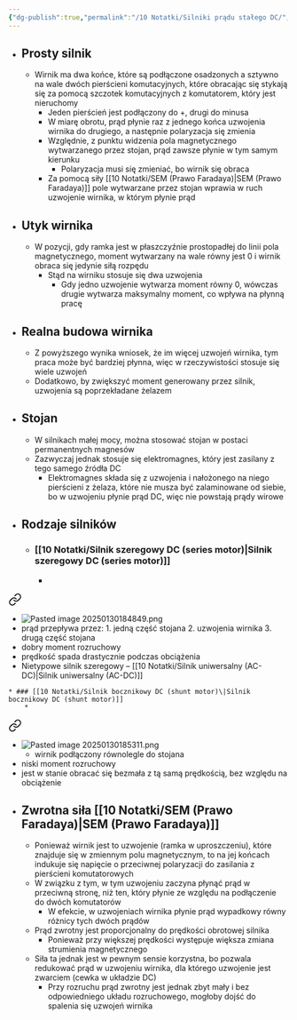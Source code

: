 ```yaml
---
{"dg-publish":true,"permalink":"/10 Notatki/Silniki prądu stałego DC/","tags":["wiedza/zettel"]}
---
```


* ## Prosty silnik
	* Wirnik ma dwa końce, które są podłączone osadzonych a sztywno na wale dwóch pierścieni komutacyjnych, które obracając się stykają się za pomocą szczotek komutacyjnych z komutatorem, który jest nieruchomy 
		* Jeden pierścień jest podłączony do +, drugi do minusa
		* W miarę obrotu, prąd płynie raz z jednego końca uzwojenia wirnika do drugiego, a następnie polaryzacja się zmienia
		* Względnie, z punktu widzenia pola magnetycznego wytwarzanego przez stojan, prąd zawsze płynie w tym samym kierunku
			* Polaryzacja musi się zmieniać, bo wirnik się obraca
		* Za pomocą siły [[10 Notatki/SEM (Prawo Faradaya)\|SEM (Prawo Faradaya)]] pole wytwarzane przez stojan wprawia w ruch uzwojenie wirnika, w którym płynie prąd
* ## Utyk wirnika
	* W pozycji, gdy ramka jest w płaszczyźnie prostopadłej do linii pola magnetycznego, moment wytwarzany na wale równy jest 0 i wirnik obraca się jedynie siłą rozpędu
		* Stąd na wirniku stosuje się dwa uzwojenia
			* Gdy jedno uzwojenie wytwarza moment równy 0, wówczas drugie wytwarza maksymalny moment, co wpływa na płynną pracę
* ## Realna budowa wirnika
	* Z powyższego wynika wniosek, że im więcej uzwojeń wirnika, tym praca może być bardziej płynna, więc w rzeczywistości stosuje się wiele uzwojeń
	* Dodatkowo, by zwiększyć moment generowany przez silnik, uzwojenia są poprzekładane żelazem
* ## Stojan
	* W silnikach małej mocy, można stosować stojan w postaci permanentnych magnesów
	* Zazwyczaj jednak stosuje się elektromagnes, który jest zasilany z tego samego źródła DC
		* Elektromagnes składa się z uzwojenia i nałożonego na niego pierścieni z żelaza, które nie musza być zalaminowane od siebie, bo w uzwojeniu płynie prąd DC, więc nie powstają prądy wirowe
* ## Rodzaje silników
	* ### [[10 Notatki/Silnik szeregowy DC (series motor)\|Silnik szeregowy DC (series motor)]]
		* 
<div class="transclusion internal-embed is-loaded"><a class="markdown-embed-link" href="/10-notatki/silnik-szeregowy-dc-series-motor/" aria-label="Open link"><svg xmlns="http://www.w3.org/2000/svg" width="24" height="24" viewBox="0 0 24 24" fill="none" stroke="currentColor" stroke-width="2" stroke-linecap="round" stroke-linejoin="round" class="svg-icon lucide-link"><path d="M10 13a5 5 0 0 0 7.54.54l3-3a5 5 0 0 0-7.07-7.07l-1.72 1.71"></path><path d="M14 11a5 5 0 0 0-7.54-.54l-3 3a5 5 0 0 0 7.07 7.07l1.71-1.71"></path></svg></a><div class="markdown-embed">




* ![Pasted image 20250130184849.png](/img/user/80%20Zasoby/Pasted%20image%2020250130184849.png)
* prąd przepływa przez:
		1. jedną część stojana
		2. uzwojenia wirnika
		3. drugą część stojana
* dobry moment rozruchowy
* prędkość spada drastycznie podczas obciążenia
* Nietypowe silnik szeregowy – [[10 Notatki/Silnik uniwersalny (AC-DC)\|Silnik uniwersalny (AC-DC)]]

</div></div>

	* ### [[10 Notatki/Silnik bocznikowy DC (shunt motor)\|Silnik bocznikowy DC (shunt motor)]]
		* 
<div class="transclusion internal-embed is-loaded"><a class="markdown-embed-link" href="/10-notatki/silnik-bocznikowy-dc-shunt-motor/" aria-label="Open link"><svg xmlns="http://www.w3.org/2000/svg" width="24" height="24" viewBox="0 0 24 24" fill="none" stroke="currentColor" stroke-width="2" stroke-linecap="round" stroke-linejoin="round" class="svg-icon lucide-link"><path d="M10 13a5 5 0 0 0 7.54.54l3-3a5 5 0 0 0-7.07-7.07l-1.72 1.71"></path><path d="M14 11a5 5 0 0 0-7.54-.54l-3 3a5 5 0 0 0 7.07 7.07l1.71-1.71"></path></svg></a><div class="markdown-embed">




* ![Pasted image 20250130185311.png](/img/user/80%20Zasoby/Pasted%20image%2020250130185311.png)
	* wirnik podłączony równolegle do stojana
* niski moment rozruchowy
* jest w stanie obracać się bezmała z tą samą prędkością, bez względu na obciążenie

</div></div>

* ## Zwrotna siła [[10 Notatki/SEM (Prawo Faradaya)\|SEM (Prawo Faradaya)]]
	* Ponieważ wirnik jest to uzwojenie (ramka w uproszczeniu), które znajduje się w zmiennym polu magnetycznym, to na jej końcach indukuje się napięcie o przeciwnej polaryzacji do zasilania z pierścieni komutatorowych
	* W związku z tym, w tym uzwojeniu zaczyna płynąć prąd w przeciwną stronę, niż ten, który płynie ze względu na podłączenie do dwóch komutatorów
		* W efekcie, w uzwojeniach wirnika płynie prąd wypadkowy równy różnicy tych dwóch prądów
	* Prąd zwrotny jest proporcjonalny do prędkości obrotowej silnika
		* Ponieważ przy większej prędkości występuje większa zmiana strumienia magnetycznego
	* Siła ta jednak jest w pewnym sensie korzystna, bo pozwala redukować prąd w uzwojeniu wirnika, dla którego uzwojenie jest zwarciem (cewka w układzie DC)
		* Przy rozruchu prąd zwrotny jest jednak zbyt mały i bez odpowiedniego układu rozruchowego, mogłoby dojść do spalenia się uzwojeń wirnika
